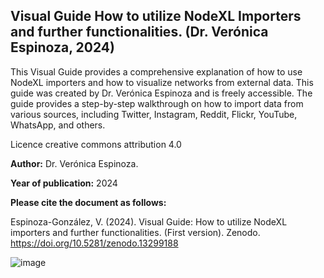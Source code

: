 ## **Visual Guide How to utilize NodeXL Importers and further functionalities. (Dr. Verónica Espinoza, 2024)**

This Visual Guide provides a comprehensive explanation of how to use NodeXL importers and how to visualize networks from external data. This guide was created by Dr. Verónica Espinoza and is freely accessible. The guide provides a step-by-step walkthrough on how to import data from various sources, including Twitter, Instagram, Reddit, Flickr, YouTube, WhatsApp, and others.

Licence creative commons attribution 4.0

**Author:** Dr. Verónica Espinoza.

**Year of publication:** 2024

**Please cite the document as follows:**

Espinoza-González, V. (2024). Visual Guide: How to utilize NodeXL importers and further functionalities. (First version). Zenodo. https://doi.org/10.5281/zenodo.13299188



![image](https://github.com/Veruka2021/IMAGES/blob/main/Visual%20Guide%20How%20to%20utilize%20NodeXL%20Importers%20and%20further%20functionalities.%20(png).png)
